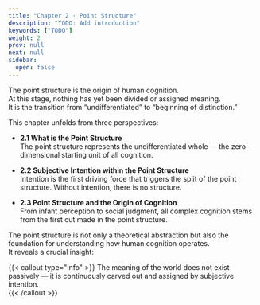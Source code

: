 ```yaml
---
title: "Chapter 2 · Point Structure"
description: "TODO: Add introduction"
keywords: ["TODO"]
weight: 2
prev: null
next: null
sidebar:
  open: false
---
```


The point structure is the origin of human cognition.  
At this stage, nothing has yet been divided or assigned meaning.  
It is the transition from “undifferentiated” to “beginning of distinction.”  

This chapter unfolds from three perspectives:  

- **2.1 What is the Point Structure**  
  The point structure represents the undifferentiated whole — the zero-dimensional starting unit of all cognition.  

- **2.2 Subjective Intention within the Point Structure**  
  Intention is the first driving force that triggers the split of the point structure. Without intention, there is no structure.  

- **2.3 Point Structure and the Origin of Cognition**  
  From infant perception to social judgment, all complex cognition stems from the first cut made in the point structure.  

The point structure is not only a theoretical abstraction but also the foundation for understanding how human cognition operates.  
It reveals a crucial insight:  

{{< callout type="info" >}}
The meaning of the world does not exist passively — it is continuously carved out and assigned by subjective intention.  
{{< /callout >}}
